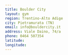 ```yaml
---
title: Boulder City
layout: gym
region: Trentino-Alto Adige
city: Pietramurata (TN)
email: info@bouldercity.it
address: Viale Daino, 74/a
phone: 0464 507354
latitude: 
longitude: 
---
```


